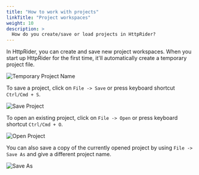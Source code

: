 ```yaml
---
title: "How to work with projects"
linkTitle: "Project workspaces"
weight: 10
description: >
  How do you create/save or load projects in HttpRider?
---
```


In HttpRider, you can create and save new project workspaces. 
When you start up HttpRider for the first time, it'll automatically create a temporary project file.

![Temporary Project Name](/images/010/httprider-temp-project-name.png)

To save a project, click on `File -> Save` or press keyboard shortcut `Ctrl/Cmd + S`.

![Save Project](/images/010/httprider-save-project.png)

To open an existing project, click on `File -> Open` or press keyboard shortcut `Ctrl/Cmd + O`.

![Open Project](/images/010/httprider-open-existing-project.png)

You can also save a copy of the currently opened project by using `File -> Save As` and give a different project name.

![Save As](/images/010/httprider-save-as-project.png)


